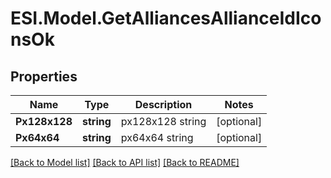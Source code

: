 # ESI.Model.GetAlliancesAllianceIdIconsOk
## Properties

Name | Type | Description | Notes
------------ | ------------- | ------------- | -------------
**Px128x128** | **string** | px128x128 string | [optional] 
**Px64x64** | **string** | px64x64 string | [optional] 

[[Back to Model list]](../README.md#documentation-for-models) [[Back to API list]](../README.md#documentation-for-api-endpoints) [[Back to README]](../README.md)


